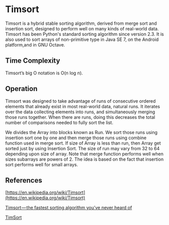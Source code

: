 # Timsort

Timsort is a hybrid stable sorting algorithm, derived from merge sort and insertion sort, designed to perform well on many kinds of real-world data. 
Timsort has been Python's standard sorting algorithm since version 2.3. It is also used to sort arrays of non-primitive type in Java SE 7, on the Android platform,and in GNU Octave.

## Time Complexity

Timsort’s big O notation is O(n log n).

## Operation

Timsort was designed to take advantage of runs of consecutive ordered elements that already exist in most real-world data, natural runs. It iterates over the data collecting elements into runs, and simultaneously merging those runs together. When there are runs, doing this decreases the total number of comparisons needed to fully sort the list.

We divides the Array into blocks known as Run. We sort those runs using insertion sort one by one and then merge those runs using combine function used in merge sort. If size of Array is less than run, then Array get sorted just by using Insertion Sort. The size of run may vary from 32 to 64 depending upon size of array. Note that merge function performs well when sizes subarrays are powers of 2. The idea is based on the fact that insertion sort performs well for small arrays.

## References

[https://en.wikipedia.org/wiki/Timsort](https://en.wikipedia.org/wiki/Timsort)

[Timsort — the fastest sorting algorithm you’ve never heard of](https://hackernoon.com/timsort-the-fastest-sorting-algorithm-youve-never-heard-of-36b28417f399)

[TimSort](https://www.geeksforgeeks.org/timsort/)